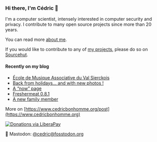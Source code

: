 ### Hi there, I'm Cédric 👋

I'm a computer scientist, intensely interested in computer security and privacy.
I contribute to many open source projects since more than 20 years.

You can read more [about me](https://www.cedricbonhomme.org/about).

If you would like to contribute to any of
[my projects](https://www.cedricbonhomme.org/software), please do so on
[Sourcehut](https://sr.ht/~cedric).


#### Recently on my blog

<!-- blog starts -->
* [École de Musique Associative du Val Sierckois](https://www.cedricbonhomme.org/2022/08/08/ecole-de-musique-associative-du-val-sierckois/)
* [Back from holidays… and with new photos !](https://www.cedricbonhomme.org/2022/08/01/back-from-holidays/)
* [A “now” page](https://www.cedricbonhomme.org/2022/05/12/now-page/)
* [Freshermeat 0.8.1](https://www.cedricbonhomme.org/2022/05/10/freshermeat-0-8-1/)
* [A new family member](https://www.cedricbonhomme.org/2022/04/15/double-bass/)
<!-- blog ends -->

More on [https://www.cedricbonhomme.org/post](https://www.cedricbonhomme.org)

[![Donations via LiberaPay](https://img.shields.io/liberapay/gives/cedricbonhomme.svg?logo=liberapay)](https://liberapay.com/cedricbonhomme)

🐘 Mastodon: <a rel="me" href="https://fosstodon.org/@cedric">@cedric@fosstodon.org</a>
